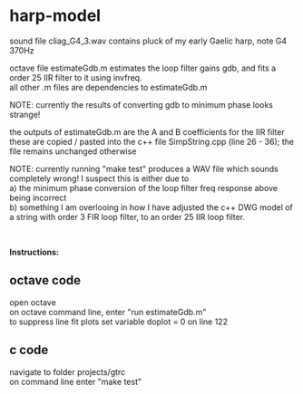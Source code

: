 # harp-model

sound file cliag_G4_3.wav contains pluck of my early Gaelic harp, note G4 370Hz

octave file estimateGdb.m estimates the loop filter gains gdb, and fits a order 25 IIR filter to it using invfreq.
<br/>
all other .m files are dependencies to estimateGdb.m

NOTE: currently the results of converting gdb to minimum phase looks strange!

the outputs of estimateGdb.m are the A and B coefficients for the IIR filter
<br/>
these are copied / pasted into the c++ file SimpString.cpp (line 26 - 36); the file remains unchanged otherwise

NOTE: currently running "make test" produces a WAV file which sounds completely wrong! I suspect this is either due to<br/>
a) the minimum phase conversion of the loop filter freq response above being incorrect<br/>
b) something I am overlooing in how I have adjusted the c++ DWG model of a string with order 3 FIR loop filter, to an order 25 IIR loop filter.

<br/>

**Instructions:**
## octave code
open octave<br/>
on octave command line, enter "run estimateGdb.m" <br/>
to suppress line fit plots set variable doplot = 0 on line 122<br/>

## c code
navigate to folder projects/gtrc <br/>
on command line enter "make test" <br/>

